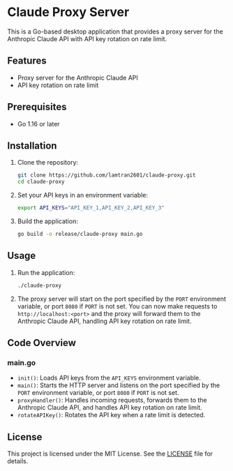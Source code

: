 # Claude Proxy Server

This is a Go-based desktop application that provides a proxy server for the Anthropic Claude API with API key rotation on rate limit.

## Features

- Proxy server for the Anthropic Claude API
- API key rotation on rate limit

## Prerequisites

- Go 1.16 or later

## Installation

1. Clone the repository:

   ```sh
   git clone https://github.com/lamtran2601/claude-proxy.git
   cd claude-proxy
   ```

2. Set your API keys in an environment variable:

   ```sh
   export API_KEYS="API_KEY_1,API_KEY_2,API_KEY_3"
   ```

3. Build the application:

   ```sh
   go build -o release/claude-proxy main.go
   ```

## Usage

1. Run the application:

   ```sh
   ./claude-proxy
   ```

2. The proxy server will start on the port specified by the `PORT` environment variable, or port `8080` if `PORT` is not set. You can now make requests to `http://localhost:<port>` and the proxy will forward them to the Anthropic Claude API, handling API key rotation on rate limit.

## Code Overview

### main.go

- `init()`: Loads API keys from the `API_KEYS` environment variable.
- `main()`: Starts the HTTP server and listens on the port specified by the `PORT` environment variable, or port `8080` if `PORT` is not set.
- `proxyHandler()`: Handles incoming requests, forwards them to the Anthropic Claude API, and handles API key rotation on rate limit.
- `rotateAPIKey()`: Rotates the API key when a rate limit is detected.

## License

This project is licensed under the MIT License. See the [LICENSE](LICENSE) file for details.
